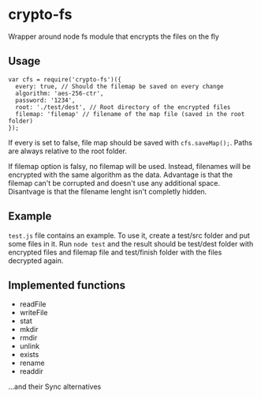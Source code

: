 # crypto-fs

Wrapper around node fs module that encrypts the files on the fly

## Usage

    var cfs = require('crypto-fs')({
      every: true, // Should the filemap be saved on every change
      algorithm: 'aes-256-ctr',
      password: '1234',
      root: './test/dest', // Root directory of the encrypted files
      filemap: 'filemap' // filename of the map file (saved in the root folder)
    });

If every is set to false, file map should be saved with ``cfs.saveMap();``.
Paths are always relative to the root folder.

If filemap option is falsy, no filemap will be used. Instead, filenames will be encrypted with the same algorithm as the data. Advantage is that the filemap can't be corrupted and doesn't use any additional space. Disantvage is that the filename lenght isn't completly hidden.

## Example

``test.js`` file contains an example. To use it, create a test/src folder and put some files in it. Run ``node test`` and the result should be test/dest folder with encrypted files and filemap file and test/finish folder with the files decrypted again.

## Implemented functions

* readFile
* writeFile
* stat
* mkdir
* rmdir
* unlink
* exists
* rename
* readdir

...and their Sync alternatives
